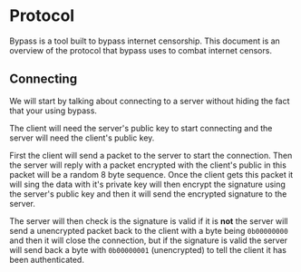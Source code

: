 # Protocol

Bypass is a tool built to bypass internet censorship. This document is an overview of the protocol that bypass uses to combat internet censors.

## Connecting

We will start by talking about connecting to a server without hiding the fact that your using bypass.

The client will need the server's public key to start connecting and the server will need the client's
public key.

First the client will send a packet to the server to start the connection.
Then the server will reply with a packet encrypted with the client's public in this packet will be a
random 8 byte sequence. Once the client gets this packet it will sing the data with it's private key will then encrypt the signature using the server's public key and then it will send the encrypted signature to the server.

The server will then check is the signature is valid if it is **not** the server will send a unencrypted packet back to the client with a byte being `0b00000000` and then it will close the connection, but if the
signature is valid the server will send back a byte with `0b00000001` (unencrypted) to tell the client it has been authenticated.
